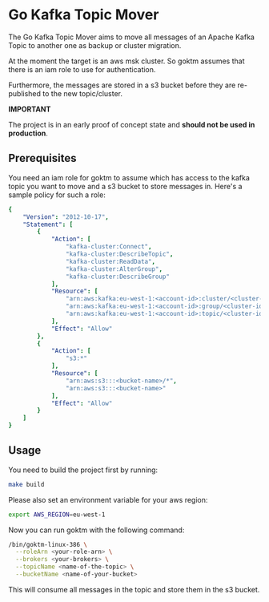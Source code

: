 # Go Kafka Topic Mover

The Go Kafka Topic Mover aims to move all messages of an Apache Kafka Topic to another one as backup or cluster migration.

At the moment the target is an aws msk cluster. So goktm assumes that there is an iam role to use for authentication.

Furthermore, the messages are stored in a s3 bucket before they are re-published to the new topic/cluster. 

**IMPORTANT**

The project is in an early proof of concept state and **should not be used in production**.

## Prerequisites

You need an iam role for goktm to assume which has access to the kafka topic you want to move and a s3 bucket to store messages in.
Here's a sample policy for such a role:

```yaml
{
    "Version": "2012-10-17",
    "Statement": [
        {
            "Action": [
                "kafka-cluster:Connect",
                "kafka-cluster:DescribeTopic",
                "kafka-cluster:ReadData",
                "kafka-cluster:AlterGroup",
                "kafka-cluster:DescribeGroup"
            ],
            "Resource": [
                "arn:aws:kafka:eu-west-1:<account-id>:cluster/<cluster-id>/*",
                "arn:aws:kafka:eu-west-1:<account-id>:group/<cluster-id>/*",
                "arn:aws:kafka:eu-west-1:<account-id>:topic/<cluster-id>/*/<topic-name>"
            ],
            "Effect": "Allow"
        },
        {
            "Action": [
                "s3:*"
            ],
            "Resource": [
                "arn:aws:s3:::<bucket-name>/*",
                "arn:aws:s3:::<bucket-name>"
            ],
            "Effect": "Allow"
        }
    ]
}

```

## Usage

You need to build the project first by running:

```sh
make build
```

Please also set an environment variable for your aws region:

```sh
export AWS_REGION=eu-west-1
```

Now you can run goktm with the following command:

```sh
/bin/goktm-linux-386 \
  --roleArn <your-role-arn> \
  --brokers <your-brokers> \
  --topicName <name-of-the-topic> \
  --bucketName <name-of-your-bucket>
```

This will consume all messages in the topic and store them in the s3 bucket.
